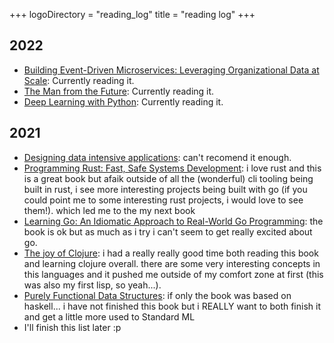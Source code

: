 +++
logoDirectory = "reading_log"
title = "reading log"
+++

## 2022

- [Building Event-Driven Microservices: Leveraging Organizational Data at Scale](https://www.amazon.com/Building-Event-Driven-Microservices-Leveraging-Organizational/dp/1492057894): Currently reading it.
- [The Man from the Future](https://www.amazon.com/Man-Future-Visionary-Life-Neumann/dp/1324003995): Currently reading it. 
- [Deep Learning with Python](https://www.amazon.com/Deep-Learning-Python-Francois-Chollet/dp/1617294438): Currently reading it. 

## 2021

- [Designing data intensive applications](https://www.amazon.com.mx/Designing-Data-Intensive-Applications-Reliable-Maintainable/dp/1449373321/ref=sr_1_1?keywords=data+intensive+applications&qid=1642484281&sprefix=data+intens%2Caps%2C90&sr=8-1): can't recomend it enough. 
- [Programming Rust: Fast, Safe Systems Development](https://www.amazon.com.mx/gp/product/B0979PWD4Z/ref=ppx_yo_dt_b_d_asin_title_o06?ie=UTF8&psc=1): i love rust and this is a great book but afaik outside of all the (wonderful) cli tooling being built in rust, i see more interesting projects being built with go (if you could point me to some interesting rust projects, i would love to see them!). which led me to the my next book
- [Learning Go: An Idiomatic Approach to Real-World Go Programming](https://www.amazon.com.mx/gp/product/B08XYGCM71/ref=ppx_yo_dt_b_d_asin_title_o05?ie=UTF8&psc=1): the book is ok but as much as i try i can't seem to get really excited about go. 
- [The joy of Clojure](https://www.amazon.com.mx/Joy-Clojure-Thinking-Way/dp/1935182641/ref=sr_1_1?__mk_es_MX=%C3%85M%C3%85%C5%BD%C3%95%C3%91&crid=39K0SIJDUIEPJ&keywords=the+clojure+way&qid=1642485176&sprefix=the+clojure+way%2Caps%2C106&sr=8-1): i had a really really good time both reading this book and learning clojure overall. there are some very interesting concepts in this languages and it pushed me outside of my comfort zone at first (this was also my first lisp, so yeah...).
- [Purely Functional Data Structures](https://www.amazon.com.mx/Purely-Functional-Data-Structures-English-ebook/dp/B00AKE1V04/ref=tmm_kin_swatch_0?_encoding=UTF8&qid=1642485542&sr=8-1): if only the book was based on haskell... i have not finished this book but i REALLY want to both finish it and get a little more used to Standard ML
- I'll finish this list later :p
